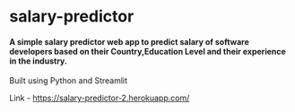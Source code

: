# salary-predictor

#### A simple salary predictor web app to predict salary of software developers based on their Country,Education Level and their experience in the industry.

Built using Python and Streamlit

Link - https://salary-predictor-2.herokuapp.com/
